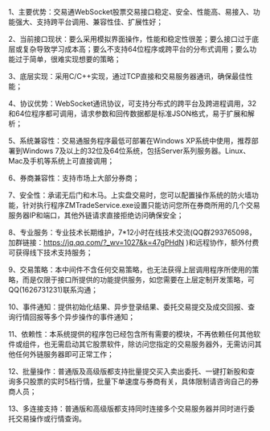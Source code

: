 1、主要优势：交易通WebSocket股票交易接口稳定、安全、性能高、易接入、功能强大、支持跨平台调用、兼容性佳、扩展性好；


2、当前接口现状：要么采用模拟界面操作，性能和稳定性很差；要么接口过于底层或复杂导致学习成本高；要么不支持64位程序或跨平台的分布式调用；要么功能过于简单，很难实现想要的策略；

3、底层实现：采用C/C++实现，通过TCP直接和交易服务器通讯，确保最佳性能；

4、协议优势：WebSocket通讯协议，可支持分布式的跨平台及跨进程调用，32和64位程序都可调用，请求参数和回传数据都是标准JSON格式，易于扩展和解析；

5、系统兼容性：交易通服务程序最低可部署在Windows XP系统中使用，推荐部署到Windows 7及以上的32位及64位系统，包括Server系列服务器。Linux、Mac及手机等系统上可直接调用；

6、券商兼容性：支持市场上大部分券商；

7、安全性：承诺无后门和木马。上实盘交易时，您可以配置操作系统的防火墙功能，针对执行程序ZMTradeService.exe设置只能访问您所在券商所用的几个交易服务器IP和端口，其他外链请求直接拒绝访问确保安全；

8、专业服务：专业技术长期维护，7*12小时在线技术交流(QQ群293765098，加群链接：https://jq.qq.com/?_wv=1027&k=47gPHdN )和远程协作，额外付费可获得线下技术支持服务；

9、交易策略：本中间件不含任何交易策略，也无法获得上层调用程序所使用的策略，而是仅限于接口所提供的功能提供服务，如您需要在上层定制开发策略，可QQ(1626731231)联系沟通；

10、事件通知：提供初始化结果、异步登录结果、委托交易提交及成交回报、查询行情回报等多个异步操作的事件通知；

11、依赖性：本系统提供的程序包已经包含所有需要的模块，不再依赖任何其他软件或组件，也无需启动其它股票软件，除访问您指定的交易服务器外，无需访问其他任何外链服务器即可正常工作；

12、批量操作：普通版及高级版都支持批量提交买入卖出委托、一键打新股和查询多只股票的实时5档行情，批量下单速度与券商有关，具体限制请咨询自己的券商人员；

13、多连接支持：普通版和高级版都支持同时连接多个交易服务器并同时进行委托交易操作或行情查询。
